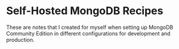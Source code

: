 # Self-Hosted MongoDB Recipes

These are notes that I created for myself when setting up MongoDB Community Edition in different configurations for development and production. 